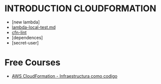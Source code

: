 # INTRODUCTION CLOUDFORMATION

- [new lambda]
- [lambda-local-test.md](/docs/lambda-local-test.md)
- [cfn-lint](/docs/cfn-lint.md)
- [dependences]
- [secret-user]

# Free Courses

- [AWS CloudFormation - Infraestructura como codigo](https://www.udemy.com/course/cloudformation/)

